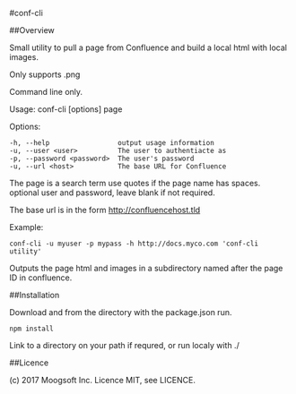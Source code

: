 #conf-cli

##Overview

Small utility to pull a page from Confluence and build a local html with local images.

Only supports .png 

Command line only.

  Usage: conf-cli [options] page

  Options:

    -h, --help                 output usage information
    -u, --user <user>          The user to authentiacte as
    -p, --password <password>  The user's password
    -u, --url <host>           The base URL for Confluence

The page is a search term use quotes if the page name has spaces.
optional user and password, leave blank if not required.

The base url is in the form http://confluencehost.tld

Example:

 `conf-cli -u myuser -p mypass -h http://docs.myco.com 'conf-cli utility'`
 
Outputs the page html and images in a subdirectory named after the page ID in confluence.

##Installation

Download and from the directory with the package.json run.

`npm install`

Link to a directory on your path if requred, or run localy with ./

##Licence

(c) 2017 Moogsoft Inc. Licence MIT, see LICENCE.